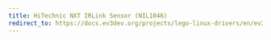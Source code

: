 ```yaml
---
title: HiTechnic NXT IRLink Sensor (NIL1046)
redirect_to: https://docs.ev3dev.org/projects/lego-linux-drivers/en/ev3dev-jessie/sensor_data.html#ht-nxt-ir-link
---
```

